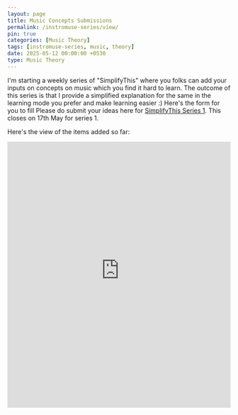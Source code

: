 ```yaml
---
layout: page
title: Music Concepts Submissions 
permalink: /instromuse-series/view/
pin: true
categories: [Music Theory]
tags: [instromuse-series, music, theory]
date: 2025-05-12 00:00:00 +0530
type: Music Theory
---
```


I'm starting a weekly series of "SimplifyThis" where you folks can add your inputs on concepts on music which you find it hard to learn. The outcome of this series is that I provide a simplified explanation for the same in the learning mode you prefer and make learning easier :)
Here's the form for you to fill 
Please do submit your ideas here for [SimplifyThis Series 1](https://docs.google.com/forms/d/e/1FAIpQLScUWHoqH0lkCoM0AAq0nk-g-mvjI7HEKlYibq1EZJZEC1bfrA/viewform). This closes on 17th May for series 1.

Here's the view of the items added so far:

<iframe src="https://understood-raclette-d73.notion.site/ebd/1f18814487d780ac80eefe1873741fa7?v=1f18814487d780268ff1000cf2f1eb71&hide-header=true&hide-share=true" width="100%" height="600" frameborder="0" allowfullscreen />
